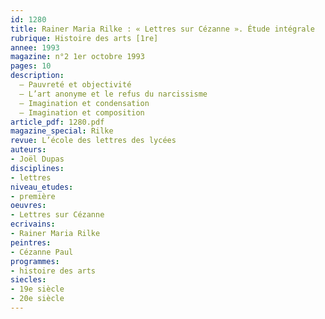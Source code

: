 ```yaml
---
id: 1280
title: Rainer Maria Rilke : « Lettres sur Cézanne ». Étude intégrale 
rubrique: Histoire des arts [1re]
annee: 1993
magazine: n°2 1er octobre 1993
pages: 10
description: 
  – Pauvreté et objectivité
  – L’art anonyme et le refus du narcissisme
  – Imagination et condensation
  – Imagination et composition
article_pdf: 1280.pdf
magazine_special: Rilke 
revue: L’école des lettres des lycées
auteurs:
- Joël Dupas
disciplines:
- lettres
niveau_etudes:
- première
oeuvres:
- Lettres sur Cézanne
ecrivains:
- Rainer Maria Rilke
peintres:
- Cézanne Paul
programmes:
- histoire des arts
siecles:
- 19e siècle
- 20e siècle
---
```

